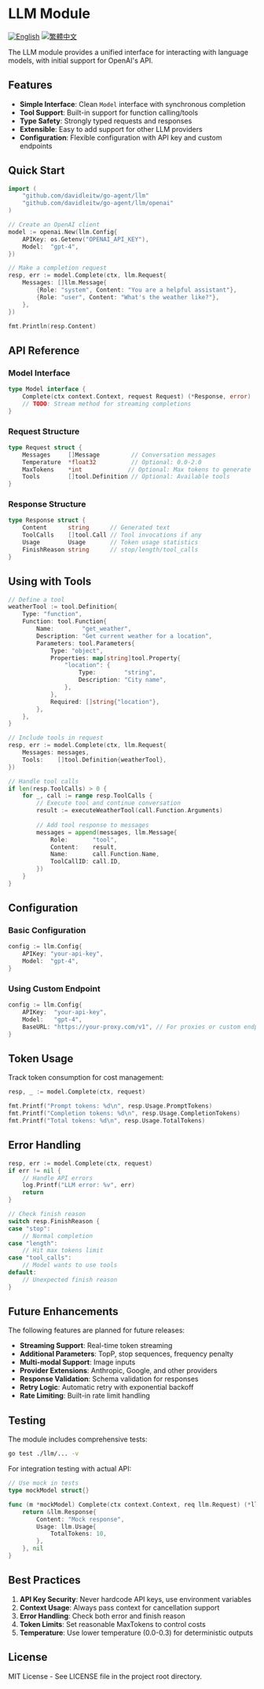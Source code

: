 # LLM Module

[![English](https://img.shields.io/badge/README-English-blue.svg)](README.md) [![繁體中文](https://img.shields.io/badge/README-繁體中文-red.svg)](README-zh.md)

The LLM module provides a unified interface for interacting with language models, with initial support for OpenAI's API.

## Features

- **Simple Interface**: Clean `Model` interface with synchronous completion
- **Tool Support**: Built-in support for function calling/tools
- **Type Safety**: Strongly typed requests and responses
- **Extensible**: Easy to add support for other LLM providers
- **Configuration**: Flexible configuration with API key and custom endpoints

## Quick Start

```go
import (
    "github.com/davidleitw/go-agent/llm"
    "github.com/davidleitw/go-agent/llm/openai"
)

// Create an OpenAI client
model := openai.New(llm.Config{
    APIKey: os.Getenv("OPENAI_API_KEY"),
    Model:  "gpt-4",
})

// Make a completion request
resp, err := model.Complete(ctx, llm.Request{
    Messages: []llm.Message{
        {Role: "system", Content: "You are a helpful assistant"},
        {Role: "user", Content: "What's the weather like?"},
    },
})

fmt.Println(resp.Content)
```

## API Reference

### Model Interface

```go
type Model interface {
    Complete(ctx context.Context, request Request) (*Response, error)
    // TODO: Stream method for streaming completions
}
```

### Request Structure

```go
type Request struct {
    Messages     []Message         // Conversation messages
    Temperature  *float32          // Optional: 0.0-2.0
    MaxTokens    *int             // Optional: Max tokens to generate
    Tools        []tool.Definition // Optional: Available tools
}
```

### Response Structure

```go
type Response struct {
    Content      string      // Generated text
    ToolCalls    []tool.Call // Tool invocations if any
    Usage        Usage       // Token usage statistics
    FinishReason string      // stop/length/tool_calls
}
```

## Using with Tools

```go
// Define a tool
weatherTool := tool.Definition{
    Type: "function",
    Function: tool.Function{
        Name:        "get_weather",
        Description: "Get current weather for a location",
        Parameters: tool.Parameters{
            Type: "object",
            Properties: map[string]tool.Property{
                "location": {
                    Type:        "string",
                    Description: "City name",
                },
            },
            Required: []string{"location"},
        },
    },
}

// Include tools in request
resp, err := model.Complete(ctx, llm.Request{
    Messages: messages,
    Tools:    []tool.Definition{weatherTool},
})

// Handle tool calls
if len(resp.ToolCalls) > 0 {
    for _, call := range resp.ToolCalls {
        // Execute tool and continue conversation
        result := executeWeatherTool(call.Function.Arguments)
        
        // Add tool response to messages
        messages = append(messages, llm.Message{
            Role:       "tool",
            Content:    result,
            Name:       call.Function.Name,
            ToolCallID: call.ID,
        })
    }
}
```

## Configuration

### Basic Configuration

```go
config := llm.Config{
    APIKey: "your-api-key",
    Model:  "gpt-4",
}
```

### Using Custom Endpoint

```go
config := llm.Config{
    APIKey:  "your-api-key",
    Model:   "gpt-4",
    BaseURL: "https://your-proxy.com/v1", // For proxies or custom endpoints
}
```

## Token Usage

Track token consumption for cost management:

```go
resp, _ := model.Complete(ctx, request)

fmt.Printf("Prompt tokens: %d\n", resp.Usage.PromptTokens)
fmt.Printf("Completion tokens: %d\n", resp.Usage.CompletionTokens)
fmt.Printf("Total tokens: %d\n", resp.Usage.TotalTokens)
```

## Error Handling

```go
resp, err := model.Complete(ctx, request)
if err != nil {
    // Handle API errors
    log.Printf("LLM error: %v", err)
    return
}

// Check finish reason
switch resp.FinishReason {
case "stop":
    // Normal completion
case "length":
    // Hit max tokens limit
case "tool_calls":
    // Model wants to use tools
default:
    // Unexpected finish reason
}
```

## Future Enhancements

The following features are planned for future releases:

- **Streaming Support**: Real-time token streaming
- **Additional Parameters**: TopP, stop sequences, frequency penalty
- **Multi-modal Support**: Image inputs
- **Provider Extensions**: Anthropic, Google, and other providers
- **Response Validation**: Schema validation for responses
- **Retry Logic**: Automatic retry with exponential backoff
- **Rate Limiting**: Built-in rate limit handling

## Testing

The module includes comprehensive tests:

```bash
go test ./llm/... -v
```

For integration testing with actual API:

```go
// Use mock in tests
type mockModel struct{}

func (m *mockModel) Complete(ctx context.Context, req llm.Request) (*llm.Response, error) {
    return &llm.Response{
        Content: "Mock response",
        Usage: llm.Usage{
            TotalTokens: 10,
        },
    }, nil
}
```

## Best Practices

1. **API Key Security**: Never hardcode API keys, use environment variables
2. **Context Usage**: Always pass context for cancellation support
3. **Error Handling**: Check both error and finish reason
4. **Token Limits**: Set reasonable MaxTokens to control costs
5. **Temperature**: Use lower temperature (0.0-0.3) for deterministic outputs

## License

MIT License - See LICENSE file in the project root directory.
